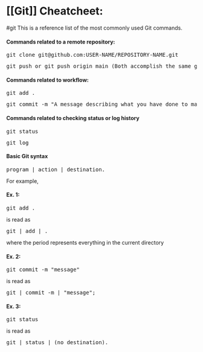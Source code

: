 # [[Git]] Cheatcheet:
#git
This is a reference list of the most commonly used Git commands.

#### Commands related to a remote repository:
<pre>git clone git@github.com:USER-NAME/REPOSITORY-NAME.git</pre>
<pre>git push or git push origin main (Both accomplish the same goal in this context)</pre>

#### Commands related to workflow:
<pre>git add .</pre>
<pre>git commit -m "A message describing what you have done to make this snapshot different"</pre>

#### Commands related to checking status or log history
<pre>git status</pre>
<pre>git log</pre>

#### Basic Git syntax
<pre>program | action | destination.</pre>
For example,
#### Ex. 1:
<pre>git add . </pre>
is read as
<pre>git | add | .</pre>
where the period represents everything in the current directory
#### Ex. 2: 
<pre>git commit -m "message"</pre> 
is read as
<pre>git | commit -m | "message";</pre>
#### Ex. 3:
<pre>git status</pre> 
is read as 
<pre>git | status | (no destination).</pre>